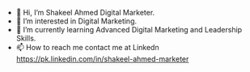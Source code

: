 - 👋 Hi, I’m Shakeel Ahmed Digital Marketer.
- 👀 I’m interested in Digital Marketing.
- 🌱 I’m currently learning Advanced Digital Marketing and Leadership Skills.
- 📫 How to reach me contact me at Linkedn https://pk.linkedin.com/in/shakeel-ahmed-marketer

<!---
shakeelsc/shakeelsc is a ✨ special ✨ repository because its `README.md` (this file) appears on your GitHub profile.
You can click the Preview link to take a look at your changes.
--->
